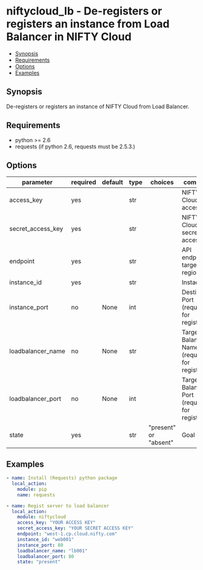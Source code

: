 # niftycloud_lb - De-registers or registers an instance from Load Balancer in NIFTY Cloud

* [Synopsis](#synopsis)
* [Requirements](#requirements)
* [Options](#options)
* [Examples](#examples)

## Synopsis

De-registers or registers an instance of NIFTY Cloud from Load Balancer.

## Requirements

* python >= 2.6
* requests (if python 2.6, requests must be 2.5.3.)

## Options

| parameter           | required | default    | type | choices               | comments                                              |
|---------------------|----------|------------|------|-----------------------|-------------------------------------------------------|
| access_key          | yes      |            | str  |                       | NIFTY Cloud API access key                            |
| secret_access_key   | yes      |            | str  |                       | NIFTY Cloud API secret access key                     |
| endpoint            | yes      |            | str  |                       | API endpoint of target region                         |
| instance_id         | yes      |            | str  |                       | Instacen ID                                           |
| instance_port       | no       | None       | int  |                       | Destination Port  (required for registraiton)         |
| loadbalancer_name   | no       | None       | str  |                       | Target Load Balancer Name (required for registration) |
| loadbalancer_port   | no       | None       | int  |                       | Target Load Balancer Port (required for registration) |
| state               | yes      |            | str  | "present" or "absent" | Goal status                                           |

## Examples

```yaml
- name: Install (Requests) python package
  local_action:
    module: pip
    name: requests

- name: Regist server to load balancer
  local_action:
    module: niftycloud
    access_key: "YOUR ACCESS KEY"
    secret_access_key: "YOUR SECRET ACCESS KEY"
    endpoint: "west-1.cp.cloud.nifty.com"
    instance_id: "web001"
    instance_port: 80
    loadbalancer_name: "lb001"
    loadbalancer_port: 80
    state: "present"
```
